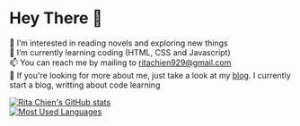 <!--
**ritachien/ritachien** is a ✨ _special_ ✨ repository because its `README.md` (this file) appears on your GitHub profile.
You can click the Preview link to take a look at your changes.
Here are some ideas to get you started:
- 👋 Hi, I’m @ritachien
- 👀 I’m interested in reading novels and exploring new things
- 🌱 I’m currently learning coding (HTML, CSS and Javascript)
- 📫 You can reach me by mailing to ritachien929@gmail.com
- 💞️ If you're looking for more about me, just take a look at my [blog](https://ritachien.github.io/ "Github Pages"). I currently start a blog, writting about code learning stuffs.

- 🔭 I’m currently working on ...
- 👯 I’m looking to collaborate on ...
- 🤔 I’m looking for help with ...
- 💬 Ask me about ...
- 📫 How to reach me: ...
- 😄 Pronouns: ...
- ⚡ Fun fact: ...
https://github.com/jiangtj/jiangtj/blob/master/README.md?plain=1
https://github.com/anuraghazra/github-readme-stats
-->

# Hey There 👋  
👀 I’m interested in reading novels and exploring new things  
🌱 I’m currently learning coding (HTML, CSS and Javascript)  
📫 You can reach me by mailing to ritachien929@gmail.com  
💞️ If you're looking for more about me, just take a look at my [blog](https://ritachien.github.io/ "Github Pages"). I currently start a blog, writting about code learning  

[![Rita Chien's GitHub stats](https://github-readme-stats.vercel.app/api?username=ritachien&hide=stars,prs&show_icons=true&theme=algolia)](https://github.com/anuraghazra/github-readme-stats)  
[![Most Used Languages](https://github-readme-stats.vercel.app/api/top-langs/?username=ritachien&layout=compact&theme=algolia&card_width=445px)](https://github.com/anuraghazra/github-readme-stats)
